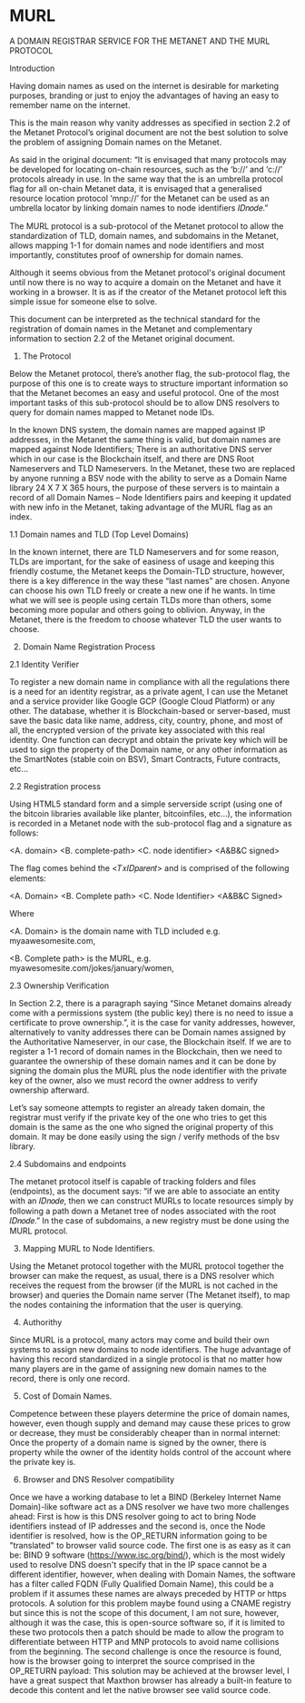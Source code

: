 # MURL
A DOMAIN REGISTRAR SERVICE FOR THE METANET AND THE MURL PROTOCOL 

Introduction 

Having domain names as used on the internet is desirable for marketing purposes, branding or just to enjoy the advantages of having an easy to remember name on the internet. 

This is the main reason why vanity addresses as specified in section 2.2 of the Metanet Protocol’s original document are not the best solution to solve the problem of assigning Domain names on the Metanet. 

As said in the original document: “It is envisaged that many protocols may be developed for locating on-chain resources, such as the ‘b://’ and ‘c://’ protocols already in use. In the same way that the is an umbrella protocol flag for all on-chain Metanet data, it is envisaged that a generalised resource location protocol ‘mnp://’ for the Metanet can be used as an umbrella locator by linking domain names to node identifiers 𝐼𝐷𝑛𝑜𝑑𝑒.” 

The MURL protocol is a sub-protocol of the Metanet protocol to allow the standardization of TLD, domain names, and subdomains in the Metanet, allows mapping 1-1 for domain names and node identifiers and most importantly, constitutes proof of ownership for domain names. 

Although it seems obvious from the Metanet protocol's original document until now there is no way to acquire a domain on the Metanet and have it working in a browser. It is as if the creator of the Metanet protocol left this simple issue for someone else to solve. 

This document can be interpreted as the technical standard for the registration of domain names in the Metanet and complementary information to section 2.2 of the Metanet original document. 

 

 1. The Protocol 

Below the Metanet protocol, there’s another flag, the sub-protocol flag, the purpose of this one is to create ways to structure important information so that the Metanet becomes an easy and useful protocol. One of the most important tasks of this sub-protocol should be to allow DNS resolvers to query for domain names mapped to Metanet node IDs. 

In the known DNS system, the domain names are mapped against IP addresses, in the Metanet the same thing is valid, but domain names are mapped against Node Identifiers; There is an authoritative DNS server which in our case is the Blockchain itself, and there are DNS Root Nameservers and TLD Nameservers. In the Metanet, these two are replaced by anyone running a BSV node with the ability to serve as a Domain Name library 24 X 7 X 365 hours, the purpose of these servers is to maintain a record of all Domain Names – Node Identifiers pairs and keeping it updated with new info in the Metanet, taking advantage of the MURL flag as an index. 

 

1.1 Domain names and TLD (Top Level Domains) 

In the known internet, there are TLD Nameservers and for some reason, TLDs are important, for the sake of easiness of usage and keeping this friendly costume, the Metanet keeps the Domain-TLD structure, however, there is a key difference in the way these “last names” are chosen. Anyone can choose his own TLD freely or create a new one if he wants.  In time what we will see is people using certain TLDs more than others, some becoming more popular and others going to oblivion. Anyway, in the Metanet, there is the freedom to choose whatever TLD the user wants to choose. 

2. Domain Name Registration Process 

2.1 Identity Verifier 

To register a new domain name in compliance with all the regulations there is a need for an identity registrar, as a private agent, I can use the Metanet and a service provider like Google GCP (Google Cloud Platform) or any other.  The database, whether it is Blockchain-based or server-based, must save the basic data like name, address, city, country, phone, and most of all, the encrypted version of the private key associated with this real identity.  One function can decrypt and obtain the private key which will be used to sign the property of the Domain name, or any other information as the SmartNotes (stable coin on BSV), Smart Contracts, Future contracts, etc... 

2.2 Registration process 

Using HTML5 standard form and a simple serverside script (using one of the bitcoin libraries available like planter, bitcoinfiles, etc...), the information is recorded in a Metanet node with the sub-protocol flag and a signature as follows: 

<Metanet Flag> <Pnode> <TxIDparent>  

<MURL flag> <A. domain> <B. complete-path> <C. node identifier> <A&B&C signed> <Bitcoin owner address> 

  

The <MURL> flag comes behind the <𝑇𝑥𝐼𝐷𝑝𝑎𝑟𝑒𝑛𝑡> and is comprised of the following elements: 

<MURL> <A. Domain> <B. Complete path> <C. Node Identifier> <A&B&C Signed> <Bitcoin Owner Address> 

Where 

<A. Domain> is the domain name with TLD included e.g. myaawesomesite.com, 

<B. Complete path> is the MURL, e.g. myawesomesite.com/jokes/january/women, 

  

2.3 Ownership Verification 

In Section 2.2, there is a paragraph saying “Since Metanet domains already come with a permissions system (the public key) there is no need to issue a certificate to prove ownership.”, it is the case for vanity addresses, however, alternatively to vanity addresses there can be Domain names assigned by the Authoritative Nameserver, in our case, the Blockchain itself. If we are to register a 1-1 record of domain names in the Blockchain, then we need to guarantee the ownership of these domain names and it can be done by signing the domain plus the MURL plus the node identifier with the private key of the owner, also we must record the owner address to verify ownership afterward. 

Let’s say someone attempts to register an already taken domain, the registrar must verify if the private key of the one who tries to get this domain is the same as the one who signed the original property of this domain.  It may be done easily using the sign / verify methods of the bsv library. 

2.4 Subdomains and endpoints 

The metanet protocol itself is capable of tracking folders and files (endpoints), as the document says: “if we are able to associate an entity with an 𝐼𝐷𝑛𝑜𝑑𝑒, then we can construct MURLs to locate resources simply by following a path down a Metanet tree of nodes associated with the root 𝐼𝐷𝑛𝑜𝑑𝑒.” In the case of subdomains, a new registry must be done using the MURL protocol. 

3. Mapping MURL to Node Identifiers. 

Using the Metanet protocol together with the MURL protocol together the browser can make the request, as usual, there is a DNS resolver which receives the request from the browser (if the MURL is not cached in the browser) and queries the Domain name server (The Metanet itself), to map the nodes containing the information that the user is querying. 

4. Authorithy 

Since MURL is a protocol, many actors may come and build their own systems to assign new domains to node identifiers. The huge advantage of having this record standardized in a single protocol is that no matter how many players are in the game of assigning new domain names to the record, there is only one record. 

5. Cost of Domain Names.  

Competence between these players determine the price of domain names, however, even though supply and demand may cause these prices to grow or decrease, they must be considerably cheaper than in normal internet: Once the property of a domain name is signed by the owner, there is property while the owner of the identity holds control of the account where the private key is. 

6. Browser and DNS Resolver compatibility  

Once we have a working database to let a BIND (Berkeley Internet Name Domain)-like software act as a DNS resolver we have two more challenges ahead: First is how is this DNS resolver going to act to bring Node identifiers instead of IP addresses and the second is, once the Node identifier is resolved, how is the OP_RETURN information going to be "translated" to browser valid source code. The first one is as easy as it can be: BIND 9 software (https://www.isc.org/bind/), which is the most widely used to resolve DNS doesn't specify that in the IP space cannot be a different identifier, however, when dealing with Domain Names, the software has a filter called FQDN (Fully Qualified Domain Name), this could be a problem if it assumes these names are always preceded by HTTP or https protocols. A solution for this problem maybe found using a CNAME registry but since this is not the scope of this document, I am not sure, however, although it was the case, this is open-source software so, if it is limited to these two protocols then a patch should be made to allow the program to differentiate between HTTP and MNP protocols to avoid name collisions from the beginning.
The second challenge is once the resource is found, how is the browser going to interpret the source comprised in the OP_RETURN payload: This solution may be achieved at the browser level, I have a great suspect that Maxthon browser has already a built-in feature to decode this content and let the native browser see valid source code.
